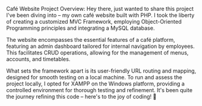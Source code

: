 Café Website Project Overview:
Hey there, just wanted to share this project I've been diving into – my own café website built with PHP. I took the liberty of creating a customized MVC Framework, employing Object-Oriented Programming principles and integrating a MySQL database.

The website encompasses the essential features of a café platform, featuring an admin dashboard tailored for internal navigation by employees. This facilitates CRUD operations, allowing for the management of menus, accounts, and timetables.

What sets the framework apart is its user-friendly URL routing and mapping, designed for smooth testing on a local machine. To run and assess the project locally, I opted for XAMPP on the Windows platform, providing a controlled environment for thorough testing and refinement. It's been quite the journey refining this code – here's to the joy of coding! 🚀
